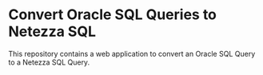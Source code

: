# Convert Oracle SQL Queries to Netezza SQL  
This repository contains a web application to convert an Oracle SQL Query to 
a Netezza SQL Query.  

